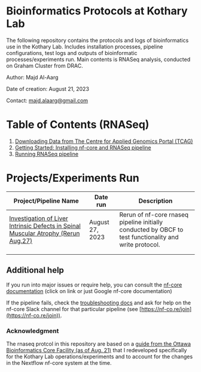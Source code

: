 


# Bioinformatics Protocols at Kothary Lab

The following repository contains the protocols and logs of bioinformatics use in the Kothary Lab. Includes installation processes, pipeline configurations, test logs and outputs of bioinformatic processes/experiments run. Main contents is RNASeq analysis, conducted on Graham Cluster from DRAC.

Author: Majd Al-Aarg

Date of creation: August 21, 2023

Contact: majd.alaarg@gmail.com 


# Table of Contents (RNASeq)
1. [Downloading Data from The Centre for Applied Genomics Portal (TCAG)](https://github.com/majd-alaarg/Bioinformatic-Protocols-at-Kothary-Lab/blob/1a8fcb7e59a4c5da75ac4fa32cc6ee53c7118d85/RNASeq/Guides/Downloading%20Data%20from%20The%20Centre%20for%20Applied%20Genomics%20Portal%20(TCAG).pdf)
2. [Getting Started: Installing nf-core and RNASeq pipeline](https://github.com/majd-alaarg/Bioinformatic-Protocols-at-Kothary-Lab/blob/main/RNASeq/Guides/Getting%20Started%3A%20Installing%20nf-core%20and%20RNASeq%20pipeline.md)
3. [Running RNASeq pipeline](https://github.com/majd-alaarg/Bioinformatic-Protocols-at-Kothary-Lab/blob/main/RNASeq/Guides/Running%20RNASeq%20pipeline.md)

# Projects/Experiments Run
| Project/Pipeline Name                                                               | Date run        | Description                                                                                              |
|-------------------------------------------------------------------------------------|-----------------|----------------------------------------------------------------------------------------------------------|
| [Investigation of Liver Intrinsic Defects in  Spinal Muscular Atrophy (Rerun Aug.27)](https://github.com/majd-alaarg/Bioinformatic-Protocols-at-Kothary-Lab/tree/main/RNASeq/Projects/Investigation%20of%20Liver%20Intrinsic%20Defects%20in%20Spinal%20Muscular%20Atrophy%20(Rerun%20Aug.27)) | August 27, 2023 | Rerun of nf-core rnaseq pipeline initially  conducted by OBCF to test functionality and  write protocol. |
|                                                                                     |                 |                                                                                                          |
|                                                                                     |                 |                                                                                                          |



## Additional help

If you run into major issues or require help, you can consult the [nf-core documentation](https://nf-co.re/docs/usage/introduction) (click on link or just Google nf-core documentation)

If the pipeline fails, check the  [troubleshooting docs](https://nf-co.re/docs/usage/troubleshooting/)  and ask for help on the nf-core Slack channel for that particular pipeline (see  [https://nf-co.re/join](https://nf-co.re/join)).

### Acknowledgment
The rnaseq protcol in this repository are based on a [guide from the Ottawa Bioinformatics Core Facility (as of Aug. 21)](https://gitlab.com/ohri/obcf-documentation/-/blob/a6394dbc256054447e1a3478e8503b4e16f0f762/Files/nfcore-rnaseq-graham-HOWTO.md) that I redeveloped specifically for the Kothary Lab operations/experiments and to account for the changes in the Nextflow nf-core system at the time.
